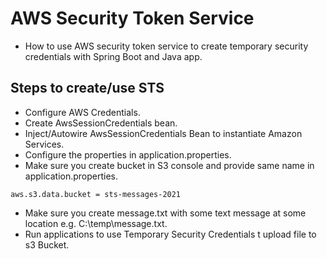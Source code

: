 # AWS Security Token Service
  * How to use AWS security token service to create temporary security credentials with Spring Boot and Java app.

## Steps to create/use STS
  * Configure AWS Credentials.
  * Create AwsSessionCredentials bean.
  * Inject/Autowire AwsSessionCredentials Bean to instantiate Amazon Services.
  * Configure the properties in application.properties.
  * Make sure you create bucket in S3 console and provide same name in application.properties.
  ```
  aws.s3.data.bucket = sts-messages-2021
  ```
  * Make sure you create message.txt with some text message at some location e.g. C:\\temp\\message.txt.
  * Run applications to use Temporary Security Credentials t upload file to s3 Bucket.
